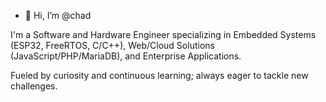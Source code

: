- 👋 Hi, I’m @chad

I'm a Software and Hardware Engineer specializing in Embedded Systems (ESP32, FreeRTOS, C/C++), Web/Cloud Solutions (JavaScript/PHP/MariaDB), and Enterprise Applications.

Fueled by curiosity and continuous learning; always eager to tackle new challenges.
